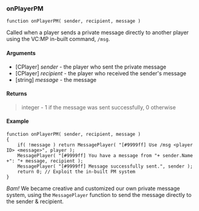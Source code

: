 ### onPlayerPM
```Squirrel
function onPlayerPM( sender, recipient, message )
```

Called when a player sends a private message directly to another player using the VC:MP in-built command, `/msg`.

#### Arguments

- [CPlayer] *sender* - the player who sent the private message
- [CPlayer] *recipient* - the player who received the sender's message
- [string] *message* - the message

#### Returns
> integer - 1 if the message was sent successfully, 0 otherwise

#### Example
```Squirrel
function onPlayerPM( sender, recipient, message )
{
    if( !message ) return MessagePlayer( "[#9999ff] Use /msg <player ID> <message>", player );
    MessagePlayer( "[#9999ff] You have a message from "+ sender.Name +": "+ message, recipient );
    MessagePlayer( "[#9999ff] Message successfully sent.", sender );
    return 0; // Exploit the in-built PM system
}
```

*Bam!* We became creative and customized our own private message system, using the `MessagePlayer` function to send the message directly to the sender & recipient.